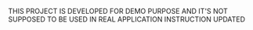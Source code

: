 THIS PROJECT IS DEVELOPED FOR DEMO PURPOSE AND IT'S NOT SUPPOSED TO BE USED IN REAL APPLICATION
INSTRUCTION UPDATED
